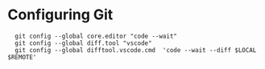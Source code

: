 # Configuring Git

```git
  git config --global core.editor "code --wait"
  git config --global diff.tool "vscode"
  git config --global difftool.vscode.cmd  'code --wait --diff $LOCAL $REMOTE'
```
